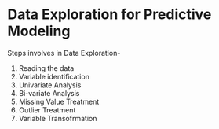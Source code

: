 # Data Exploration for Predictive Modeling
Steps involves in Data Exploration-
1) Reading the data
2) Variable identification
3) Univariate Analysis
4) Bi-variate Analysis
5) Missing Value Treatment
6) Outlier Treatment
7) Variable Transofrmation
